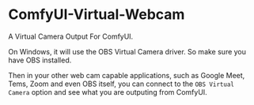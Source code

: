 # ComfyUI-Virtual-Webcam

A Virtual Camera Output For ComfyUI.

On Windows, it will use the OBS Virtual Camera driver. So make sure you have OBS installed.

Then in your other web cam capable applications, such as Google Meet, Tems, Zoom and even OBS itself, you can connect to the `OBS Virtual Camera` option and see what you are outputing from ComfyUI.





